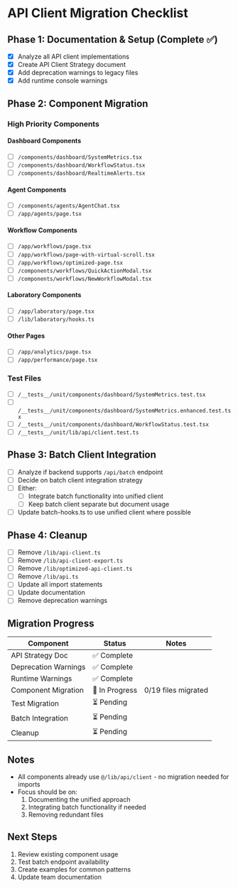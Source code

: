 # API Client Migration Checklist

## Phase 1: Documentation & Setup (Complete ✅)

- [x] Analyze all API client implementations
- [x] Create API Client Strategy document
- [x] Add deprecation warnings to legacy files
- [x] Add runtime console warnings

## Phase 2: Component Migration

### High Priority Components

#### Dashboard Components

- [ ] `/components/dashboard/SystemMetrics.tsx`
- [ ] `/components/dashboard/WorkflowStatus.tsx`
- [ ] `/components/dashboard/RealtimeAlerts.tsx`

#### Agent Components

- [ ] `/components/agents/AgentChat.tsx`
- [ ] `/app/agents/page.tsx`

#### Workflow Components

- [ ] `/app/workflows/page.tsx`
- [ ] `/app/workflows/page-with-virtual-scroll.tsx`
- [ ] `/app/workflows/optimized-page.tsx`
- [ ] `/components/workflows/QuickActionModal.tsx`
- [ ] `/components/workflows/NewWorkflowModal.tsx`

#### Laboratory Components

- [ ] `/app/laboratory/page.tsx`
- [ ] `/lib/laboratory/hooks.ts`

#### Other Pages

- [ ] `/app/analytics/page.tsx`
- [ ] `/app/performance/page.tsx`

### Test Files

- [ ] `/__tests__/unit/components/dashboard/SystemMetrics.test.tsx`
- [ ] `/__tests__/unit/components/dashboard/SystemMetrics.enhanced.test.tsx`
- [ ] `/__tests__/unit/components/dashboard/WorkflowStatus.test.tsx`
- [ ] `/__tests__/unit/lib/api/client.test.ts`

## Phase 3: Batch Client Integration

- [ ] Analyze if backend supports `/api/batch` endpoint
- [ ] Decide on batch client integration strategy
- [ ] Either:
  - [ ] Integrate batch functionality into unified client
  - [ ] Keep batch client separate but document usage
- [ ] Update batch-hooks.ts to use unified client where possible

## Phase 4: Cleanup

- [ ] Remove `/lib/api-client.ts`
- [ ] Remove `/lib/api-client-export.ts`
- [ ] Remove `/lib/optimized-api-client.ts`
- [ ] Remove `/lib/api.ts`
- [ ] Update all import statements
- [ ] Update documentation
- [ ] Remove deprecation warnings

## Migration Progress

| Component            | Status         | Notes               |
| -------------------- | -------------- | ------------------- |
| API Strategy Doc     | ✅ Complete    |                     |
| Deprecation Warnings | ✅ Complete    |                     |
| Runtime Warnings     | ✅ Complete    |                     |
| Component Migration  | 🔄 In Progress | 0/19 files migrated |
| Test Migration       | ⏳ Pending     |                     |
| Batch Integration    | ⏳ Pending     |                     |
| Cleanup              | ⏳ Pending     |                     |

## Notes

- All components already use `@/lib/api/client` - no migration needed for imports
- Focus should be on:
  1. Documenting the unified approach
  2. Integrating batch functionality if needed
  3. Removing redundant files

## Next Steps

1. Review existing component usage
2. Test batch endpoint availability
3. Create examples for common patterns
4. Update team documentation
